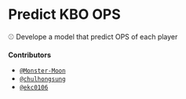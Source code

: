 
Predict KBO OPS 
===============

:baseball: Develope a model that predict OPS of each player

**Contributors**

* [`@Monster-Moon`](https://github.com/Monster-Moon)
* [`@chulhongsung`](https://github.com/chulhongsung)
* [`@ekc0106`](https://github.com/ekc0106)
